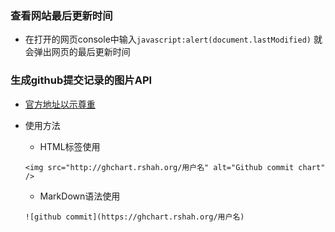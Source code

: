 ### 查看网站最后更新时间
* 在打开的网页console中输入`javascript:alert(document.lastModified)`
就会弹出网页的最后更新时间

### 生成github提交记录的图片API
* [官方地址以示尊重](https://github.com/2016rshah/githubchart-api)
* 使用方法
	* HTML标签使用
	
	`<img src="http://ghchart.rshah.org/用户名" alt="Github commit chart" />`
	
	* MarkDown语法使用
	
	`![github commit](https://ghchart.rshah.org/用户名)`